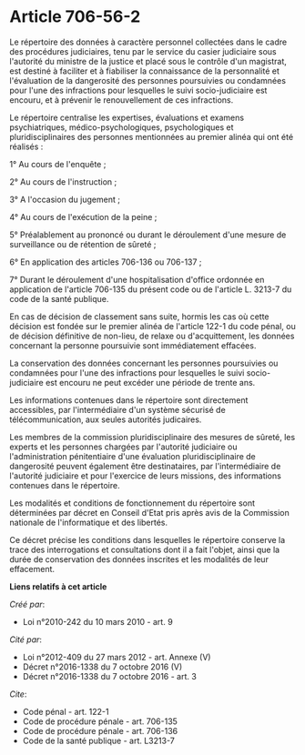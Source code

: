 # Article 706-56-2

Le répertoire des données à caractère personnel collectées dans le cadre des procédures judiciaires, tenu par le service du
casier judiciaire sous l'autorité du ministre de la justice et placé sous le contrôle d'un magistrat, est destiné à faciliter
et à fiabiliser la connaissance de la personnalité et l'évaluation de la dangerosité des personnes poursuivies ou condamnées
pour l'une des infractions pour lesquelles le suivi socio-judiciaire est encouru, et à prévenir le renouvellement de ces
infractions. 

Le répertoire centralise les expertises, évaluations et examens psychiatriques, médico-psychologiques, psychologiques et
pluridisciplinaires des personnes mentionnées au premier alinéa qui ont été réalisés : 

1° Au cours de l'enquête ; 

2° Au cours de l'instruction ; 

3° A l'occasion du jugement ; 

4° Au cours de l'exécution de la peine ; 

5° Préalablement au prononcé ou durant le déroulement d'une mesure de surveillance ou de rétention de sûreté ; 

6° En application des articles 706-136 ou 706-137 ; 

7° Durant le déroulement d'une hospitalisation d'office ordonnée en application de l'article 706-135 du présent code ou de
l'article L. 3213-7 du code de la santé publique. 

En cas de décision de classement sans suite, hormis les cas où cette décision est fondée sur le premier alinéa de l'article
122-1 du code pénal, ou de décision définitive de non-lieu, de relaxe ou d'acquittement, les données concernant la personne
poursuivie sont immédiatement effacées. 

La conservation des données concernant les personnes poursuivies ou condamnées pour l'une des infractions pour lesquelles le
suivi socio-judiciaire est encouru ne peut excéder une période de trente ans. 

Les informations contenues dans le répertoire sont directement accessibles, par l'intermédiaire d'un système sécurisé de
télécommunication, aux seules autorités judicaires. 

Les membres de la commission pluridisciplinaire des mesures de sûreté, les experts et les personnes chargées par l'autorité
judiciaire ou l'administration pénitentiaire d'une évaluation pluridisciplinaire de dangerosité peuvent également être
destinataires, par l'intermédiaire de l'autorité judiciaire et pour l'exercice de leurs missions, des informations contenues
dans le répertoire. 

Les modalités et conditions de fonctionnement du répertoire sont déterminées par décret en Conseil d'Etat pris après avis de
la Commission nationale de l'informatique et des libertés. 

Ce décret précise les conditions dans lesquelles le répertoire conserve la trace des interrogations et consultations dont il
a fait l'objet, ainsi que la durée de conservation des données inscrites et les modalités de leur effacement.

**Liens relatifs à cet article**

_Créé par_:

  - Loi n°2010-242 du 10 mars 2010 - art. 9

_Cité par_:

  - Loi n°2012-409  du 27 mars 2012 - art. Annexe (V)
  - Décret n°2016-1338 du 7 octobre 2016 (V)
  - Décret n°2016-1338 du 7 octobre 2016 - art. 3

_Cite_:

  - Code pénal - art. 122-1
  - Code de procédure pénale - art. 706-135
  - Code de procédure pénale - art. 706-136
  - Code de la santé publique - art. L3213-7
